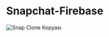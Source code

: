 # Snapchat-Firebase

![Snap Clone Kopyası](https://user-images.githubusercontent.com/89010767/182612700-1a667025-8392-46a4-b430-05e64bffe380.gif)
